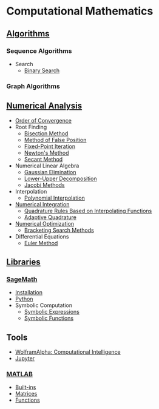 # Computational Mathematics
## [Algorithms](Algorithms/README.md)
### Sequence Algorithms
- Search
  - [Binary Search](Algorithms/Sequences/Search/Binary%20Search.md)

### Graph Algorithms

## [Numerical Analysis](Numerical%20Analysis/README.md)
- [Order of Convergence](Numerical%20Analysis/Order%20of%20Convergence.md)
- Root Finding
  - [Bisection Method](Numerical%20Analysis/Root%20Finding/Bisection%20Method.md)
  - [Method of False Position](Numerical%20Analysis/Root%20Finding/Method%20of%20False%20Position.md)
  - [Fixed-Point Iteration](Numerical%20Analysis/Root%20Finding/Fixed-Point%20Iteration.md)
  - [Newton's Method](Numerical%20Analysis/Root%20Finding/Newton's%20Method.md)
  - [Secant Method](Numerical%20Analysis/Root%20Finding/Secant%20Method.md)
- Numerical Linear Algebra
  - [Gaussian Elimination](Numerical%20Analysis/Numerical%20Linear%20Algebra/Gaussian%20Elimination.md)
  - [Lower-Upper Decomposition](Numerical%20Analysis/Numerical%20Linear%20Algebra/Lower-Upper%20Decomposition.md)
  - [Jacobi Methods](Numerical%20Analysis/Numerical%20Linear%20Algebra/Jacobi%20Methods.md)
- Interpolation
  - [Polynomial Interpolation](Numerical%20Analysis/Interpolation/Polynomial%20Interpolation.md)
- [Numerical Integration](Numerical%20Analysis/Numerical%20Integration/README.md)
  - [Quadrature Rules Based on Interpolating Functions](Numerical%20Analysis/Numerical%20Integration/Interpolating.md)
  - [Adaptive Quadrature](Numerical%20Analysis/Numerical%20Integration/Adaptive%20Quadrature.md)
- [Numerical Optimization](Numerical%20Analysis/Numerical%20Optimization/README.md)
  - [Bracketing Search Methods](Numerical%20Analysis/Numerical%20Optimization/Bracketing%20Search%20Methods.md)
- Differential Equations
  - [Euler Method](Numerical%20Analysis/Differential%20Equations/Euler%20Method.md)

## [Libraries](Libraries/README.md)
### [SageMath](Libraries/SageMath/README.md)
- [Installation](Libraries/SageMath/Installation.md)
- [Python](Libraries/SageMath/Python.md)
- Symbolic Computation
  - [Symbolic Expressions](Libraries/SageMath/Symbolic/Expressions.md)
  - [Symbolic Functions](Libraries/SageMath/Symbolic/Functions.md)

## Tools
- [WolframAlpha: Computational Intelligence](https://www.wolframalpha.com/)
- [Jupyter](https://jupyter.org/)

### [MATLAB](Tools/MATLAB/README.md)
- [Built-ins](Tools/MATLAB/Built-ins.md)
- [Matrices](Tools/MATLAB/Matrices.md)
- [Functions](Tools/MATLAB/Functions.md)